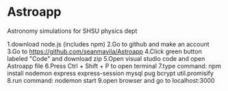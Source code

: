 # Astroapp

Astronomy simulations for SHSU physics dept

1.download node.js (includes npm)
2.Go to github and make an account
3.Go to https://github.com/seanmavila/Astroapp
4.Click green button labeled "Code" and download zip
5.Open visual studio code and open Astroapp file
6.Press Ctrl + Shift + P to open terminal
7.type command: npm install nodemon express express-session mysql pug bcrypt util.promisify
8.run command: nodemon start
9.open browser and go to localhost:3000
